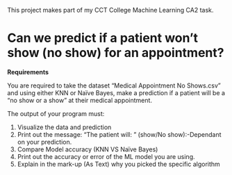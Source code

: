 This project makes part of my CCT College Machine Learning CA2 task.

# Can we predict if a patient won’t show (no show) for an appointment?

**Requirements**

You are required to take the dataset “Medical Appointment No Shows.csv” and using
either KNN or Naïve Bayes, make a prediction if a patient will be a “no show or a show”
at their medical appointment.

The output of your program must:

1. Visualize the data and prediction
2. Print out the message: “The patient will: ” (show/No show):-Dependant on your
prediction.
3. Compare Model accuracy (KNN VS Naïve Bayes)
4. Print out the accuracy or error of the ML model you are using.
5. Explain in the mark-up (As Text) why you picked the specific algorithm
